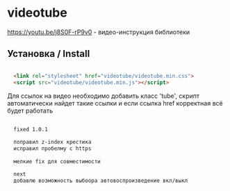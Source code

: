 # videotube

https://youtu.be/j8S0F-rP9v0 - видео-инструкция библиотеки

## Установка / Install

```html

  <link rel="stylesheet" href="videotube/videotube.min.css">
  <script src="videotube/videotube.min.js"></script>

```


Для ссылок на видео необходимо добавить класс 'tube', скрипт автоматически найдет такие ссылки и если ссылка href корректная всё будет работать


```bash

  fixed 1.0.1
  
  поправил z-index крестика
  исправил пробелму с https
  
  мелкие fix для совместимости

  next
  добавлю возможность выбоора автовоспроизведение вкл/выкл

```
